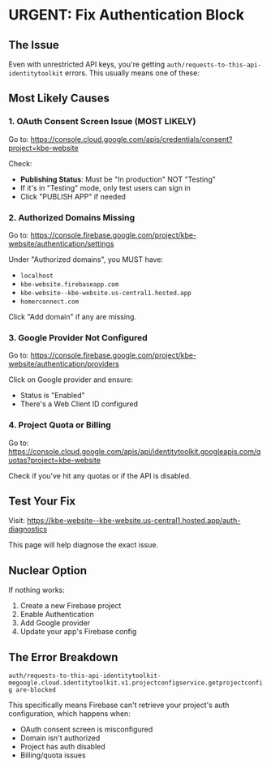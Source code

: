 # URGENT: Fix Authentication Block

## The Issue
Even with unrestricted API keys, you're getting `auth/requests-to-this-api-identitytoolkit` errors. This usually means one of these:

## Most Likely Causes

### 1. **OAuth Consent Screen Issue** (MOST LIKELY)
Go to: https://console.cloud.google.com/apis/credentials/consent?project=kbe-website

Check:
- **Publishing Status**: Must be "In production" NOT "Testing"
- If it's in "Testing" mode, only test users can sign in
- Click "PUBLISH APP" if needed

### 2. **Authorized Domains Missing**
Go to: https://console.firebase.google.com/project/kbe-website/authentication/settings

Under "Authorized domains", you MUST have:
- `localhost`
- `kbe-website.firebaseapp.com`
- `kbe-website--kbe-website.us-central1.hosted.app`
- `homerconnect.com`

Click "Add domain" if any are missing.

### 3. **Google Provider Not Configured**
Go to: https://console.firebase.google.com/project/kbe-website/authentication/providers

Click on Google provider and ensure:
- Status is "Enabled"
- There's a Web Client ID configured

### 4. **Project Quota or Billing**
Go to: https://console.cloud.google.com/apis/api/identitytoolkit.googleapis.com/quotas?project=kbe-website

Check if you've hit any quotas or if the API is disabled.

## Test Your Fix

Visit: https://kbe-website--kbe-website.us-central1.hosted.app/auth-diagnostics

This page will help diagnose the exact issue.

## Nuclear Option
If nothing works:
1. Create a new Firebase project
2. Enable Authentication
3. Add Google provider
4. Update your app's Firebase config

## The Error Breakdown
`auth/requests-to-this-api-identitytoolkit-megoogle.cloud.identitytoolkit.v1.projectconfigservice.getprojectconfig are-blocked`

This specifically means Firebase can't retrieve your project's auth configuration, which happens when:
- OAuth consent screen is misconfigured
- Domain isn't authorized
- Project has auth disabled
- Billing/quota issues